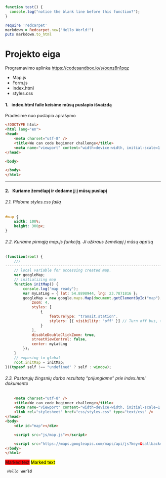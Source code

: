 ```javascript
function test() {
  console.log("notice the blank line before this function?");
}
```


```ruby
require 'redcarpet'
markdown = Redcarpet.new("Hello World!")
puts markdown.to_html
```



# Projekto eiga

Programavimo aplinka https://codesandbox.io/s/oqnz8n1pqz

* Map.js
* Form.js
* Index.html
* styles.css


####  1.&nbsp;&nbsp;&nbsp;index.html faile keisime mūsų puslapio išvaizdą
Pradėsime nuo puslapio aprašymo

```HTML
<!DOCTYPE html>
<html lang="en">
<head>
	<meta charset="utf-8" />
	<title>We can code beginner challenge</title>
	<meta name="viewport" content="width=device-width, initial-scale=1.0" />
</head>

<body>

</body>
</html>
```
***
#### 2.&nbsp;&nbsp;&nbsp;Kuriame žemėlapį ir dedame jį į mūsų puslapį
###### 2.1. Pildome styles.css failą

```css
#map {
	width: 100%;
	height: 300px;
}
```
###### 2.2. Kuriame pirmąją map.js funkciją. Ji užkraus žemėlapį į mūsų app’są
```javascript
(function(root) {
 	///
-------------------------------------------------------------------------
 	// local variable for accessing created map.
 	var googleMap;
 	// initializing map
 	function initMap() {
 		console.log("map ready");
 		var myLatLng = { lat: 54.8898944, lng: 23.7871816 };
 		googleMap = new google.maps.Map(document.getElementById("map"), {
			zoom: 4,
			styles: [
		 		{
					featureType: "transit.station",
					stylers: [{ visibility: "off" }] // Turn off bus, train stations etc.
 				}
 			],
			disableDoubleClickZoom: true,
			streetViewControl: false,
			center: myLatLng
 		});
 	}
	// exposing to global
	root.initMap = initMap;
})(typeof self !== "undefined" ? self : window);
```
###### 2.3. Pastarųjų žingsnių darbo rezultatą “prijungiame” prie index.html dokumento
```html
	<meta charset="utf-8" />
	<title>We can code beginner challenge</title>
	<meta name="viewport" content="width=device-width, initial-scale=1.0"/>
	<link rel="stylesheet" href="css/styles.css" type="text/css" />
</head>
<body>
	<div id="map"></div>

	<script src="js/map.js"></script>

	<script src="https://maps.googleapis.com/maps/api/js?key=&callback=initMap"></script>
</body>
</html>
```

<span style="background-color: red">Marked text</span>
<mark>Marked text</mark>

<code> _Hello_ **world** </code>
